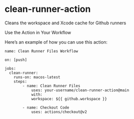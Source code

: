 # clean-runner-action
Cleans the workspace and Xcode cache for Github runners

Use the Action in Your Workflow

Here’s an example of how you can use this action:

```
name: Clean Runner Files Workflow

on: [push]

jobs:
  clean-runner:
    runs-on: macos-latest
    steps:  
        - name: Clean Runner Files
            uses: your-username/clean-runner-action@main
            with:
            workspace: ${{ github.workspace }}

        - name: Checkout Code
            uses: actions/checkout@v2
      
```